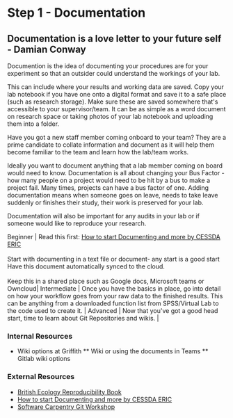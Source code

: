 # Step 1 - Documentation

## Documentation is a love letter to your future self - Damian Conway

Documention is the idea of documenting your procedures are for your experiment so that an outsider could understand the workings of your lab. 

This can include where your results and working data are saved. Copy your lab notebook if you have one onto a digital format and save it to a safe place (such as research storage). Make sure these are saved somewhere that's accessible to your supervisor/team. It can be as simple as a word document on research space or taking photos of your lab notebook and uploading them into a folder. 

Have you got a new staff member coming onboard to your team? They are a prime candidate to collate information and document as it will help them become familiar to the team and learn how the lab/team works.

Ideally you want to document anything that a lab member coming on board would need to know. Documentation is all about changing your Bus Factor - how many people on a project would need to be hit by a bus to make a project fail. Many times, projects can have a bus factor of one. Adding documentation means when someone goes on leave, needs to take leave suddenly or finishes their study, their work is preserved for your lab.

Documentation will also be important for any audits in your lab or if someone would like to reproduce your research.

 Beginner |  Read this first: [How to start Documenting and more by CESSDA ERIC](https://www.cessda.eu/Training/Training-Resources/Library/Data-Management-Expert-Guide/2.-Organise-Document/Documentation-and-metadata)<br/><br/>Start with documenting in a text file or document- any start is a good start<br/> Have this document automatically synced to the cloud.<br/><br/> Keep this in a shared place such as Google docs, Microsoft teams or Owncloud|
 Intermediate | Once you have the basics in place, go into detail on how your workflow goes from your raw data to the finished results. This can be anything from a downloaded function list from SPSS/Virtual Lab to the code used to create it. |
 Advanced | Now that you've got a good head start, time to learn about Git Repositories and wikis.  |

### Internal Resources
* Wiki options at Griffith
** Wiki or using the documents in Teams
** Gitlab wiki options

### External Resources
* [British Ecology Reproducibility Book](https://www.britishecologicalsociety.org/wp-content/uploads/2017/12/guide-to-reproducible-code.pdf)
* [How to start Documenting and more by CESSDA ERIC](https://www.cessda.eu/Training/Training-Resources/Library/Data-Management-Expert-Guide/2.-Organise-Document/Documentation-and-metadata)
* [Software Carpentry Git Workshop](https://swcarpentry.github.io/git-novice/)

